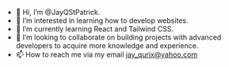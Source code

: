 - 👋 Hi, I’m @JayQStPatrick.
- 👀 I’m interested in learning how to develop websites.
- 🌱 I’m currently learning React and Tailwind CSS.
- 💞️ I’m looking to collaborate on building projects with advanced developers to acquire more knowledge and experience.
- 📫 How to reach me via my email jay_qurix@yahoo.com

<!---
JayQStPatrick/JayQStPatrick is a ✨ special ✨ repository because its `README.md` (this file) appears on your GitHub profile.
You can click the Preview link to take a look at your changes.
--->
